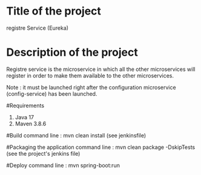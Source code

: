 # Title of the project #
registre Service (Eureka)

# Description of the project
Registre service is the microservice in which all the other microservices will register in order to make them available to the other microservices.

Note : it must be launched right after the configuration microservice (config-service) has been launched.


#Requirements
1. Java 17
2. Maven 3.8.6

#Build
command line : mvn clean install (see jenkinsfile)

#Packaging the application
command line : mvn clean package -DskipTests (see the project's jenkins file)

#Deploy
command line : mvn spring-boot:run